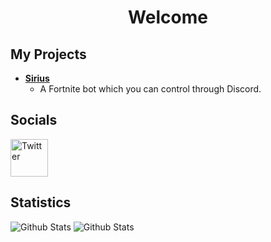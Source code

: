 <div align="center">

# Welcome

</div>

## My Projects
* **[Sirius](https://github.com/Azlxy/Sirius)**
  * A Fortnite bot which you can control through Discord.

## Socials
<a href="https://twitter.com/_Azlxy">
        <img src="https://cdn2.iconfinder.com/data/icons/black-white-social-media/32/twitter_online_social_media-512.png" height="60px" draggable="false" alt="Twitter"/>
    </a>
   
</br>
<p align="left">
</a> 
</p>

## Statistics
<img src="https://github-readme-stats.vercel.app/api/top-langs/?username=Azlxy&layout=compact" alt="Github Stats"/>
<img src="https://github-readme-stats.vercel.app/api?username=Azlxy&show_icons=true&theme=dark&count_private=true" alt="Github Stats"/>
